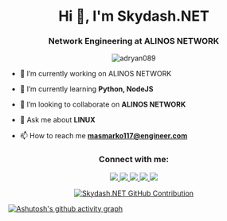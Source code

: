 <h1 align="center">Hi 👋, I'm Skydash.NET</h1>
<h3 align="center">Network Engineering at ALINOS NETWORK</h3>

<p align="center"> <img src="https://komarev.com/ghpvc/?username=adryan089&label=visitor&color=10a305&style=plastic" alt="adryan089" /> </p>

- 🔭 I’m currently working on ALINOS NETWORK

- 🌱 I’m currently learning **Python, NodeJS**

- 👯 I’m looking to collaborate on **ALINOS NETWORK**

- 💬 Ask me about **LINUX**

- 📫 How to reach me **masmarko117@engineer.com**

<h3 align="center">Connect with me:</h3>
<p align="center">
 <a href="https://www.linkedin.com/in/skydash" target="_blank">
  <img src="https://img.shields.io/badge/LinkedIn-0077B5?style=for-the-badge&logo=linkedin&logoColor=white" />
 </a>
 <a href="https://twitter.com/adryan_marko089" target="_blank">
  <img src="https://img.shields.io/badge/Twitter-1DA1F2?style=for-the-badge&logo=twitter&logoColor=white" />
 </a>
 <a href="https://instagram.com/adryan_pintratamaa" target="_blank">
  <img src="https://img.shields.io/badge/Instagram-fe4164?style=for-the-badge&logo=instagram&logoColor=white" />
 </a> 
 <a href="https://facebook.com/adryan.pintratama12" target="_blank">
  <img src="https://img.shields.io/badge/Facebook-20BEFF?&style=for-the-badge&logo=facebook&logoColor=white"  />
  </a>
 <a href="https://www.reddit.com/user/Ill-Resolution6" target="_blank">
 <img src="https://img.shields.io/badge/Reddit-ff5700?style=for-the-badge&logo=reddit&logoColor=white" />
 </a>
</p>

<p align="center">
  <a href="https://github.com/alsiam">
    <img src="https://github-profile-summary-cards.vercel.app/api/cards/profile-details?username=adryan089&theme=radical" alt="Skydash.NET GitHub Contribution"/>
  </a>
</p>

[![Ashutosh's github activity graph](https://github-readme-activity-graph.vercel.app/graph?username=adryan089&theme=react-dark&hide_border=true)](https://github.com/ashutosh00710/github-readme-activity-graph)
